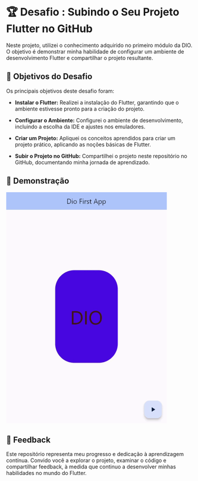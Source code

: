 # 🏆 Desafio : Subindo o Seu Projeto Flutter no GitHub

Neste projeto, utilizei o conhecimento adquirido no primeiro módulo da DIO. O objetivo é demonstrar minha habilidade de configurar um ambiente de desenvolvimento Flutter e compartilhar o projeto resultante.



## 🧩 Objetivos do Desafio

Os principais objetivos deste desafio foram:

- **Instalar o Flutter:** Realizei a instalação do Flutter, garantindo que o ambiente estivesse pronto para a criação do projeto.

- **Configurar o Ambiente:** Configurei o ambiente de desenvolvimento, incluindo a escolha da IDE e ajustes nos emuladores.

- **Criar um Projeto:** Apliquei os conceitos aprendidos para criar um projeto prático, aplicando as noções básicas de Flutter.

- **Subir o Projeto no GitHub:** Compartilhei o projeto neste repositório no GitHub, documentando minha jornada de aprendizado.



## 🎉 Demonstração

![Tela inicial](https://github.com/Raicamposs/dio-flutter-specialist/blob/main/01%20-%20Introducao%20ao%20Flutter/dioproject/screenshots/screenshot.gif?raw=true "Tela inicial do App")


## 🚀 Feedback

Este repositório representa meu progresso e dedicação à aprendizagem contínua. Convido você a explorar o projeto, examinar o código e compartilhar feedback, à medida que continuo a desenvolver minhas habilidades no mundo do Flutter.
 
 
